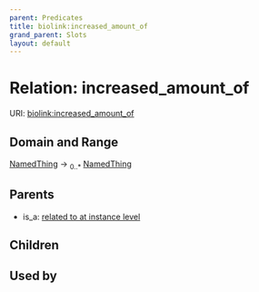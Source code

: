 ```yaml
---
parent: Predicates
title: biolink:increased_amount_of
grand_parent: Slots
layout: default
---
```


# Relation: increased_amount_of




URI: [biolink:increased_amount_of](https://w3id.org/biolink/vocab/increased_amount_of)

## Domain and Range

[NamedThing](NamedThing.md) ->  <sub>0..\*</sub> [NamedThing](NamedThing.md)

## Parents

 *  is_a: [related to at instance level](related_to_at_instance_level.md)

## Children


## Used by

